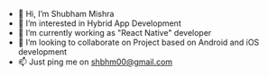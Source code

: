 - 👋 Hi, I’m Shubham Mishra
- 👀 I’m interested in Hybrid App Development
- 🌱 I’m currently working as  "React Native" developer
- 💞️ I’m looking to collaborate on Project based on Android and iOS development
- 📫 Just ping me on shbhm00@gmail.com

<!---
shbhm00/shbhm00 is a ✨ special ✨ repository because its `README.md` (this file) appears on your GitHub profile.
You can click the Preview link to take a look at your changes.
--->
